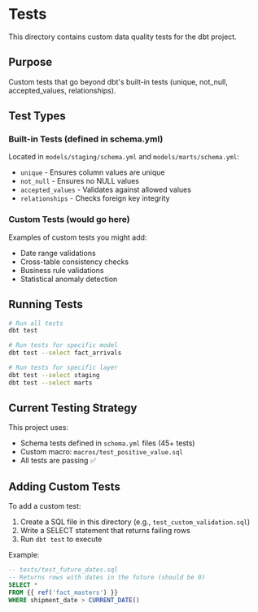 # Tests

This directory contains custom data quality tests for the dbt project.

## Purpose
Custom tests that go beyond dbt's built-in tests (unique, not_null, accepted_values, relationships).

## Test Types

### Built-in Tests (defined in schema.yml)
Located in `models/staging/schema.yml` and `models/marts/schema.yml`:
- `unique` - Ensures column values are unique
- `not_null` - Ensures no NULL values
- `accepted_values` - Validates against allowed values
- `relationships` - Checks foreign key integrity

### Custom Tests (would go here)
Examples of custom tests you might add:
- Date range validations
- Cross-table consistency checks
- Business rule validations
- Statistical anomaly detection

## Running Tests
```bash
# Run all tests
dbt test

# Run tests for specific model
dbt test --select fact_arrivals

# Run tests for specific layer
dbt test --select staging
dbt test --select marts
```

## Current Testing Strategy
This project uses:
- Schema tests defined in `schema.yml` files (45+ tests)
- Custom macro: `macros/test_positive_value.sql`
- All tests are passing ✅

## Adding Custom Tests
To add a custom test:
1. Create a SQL file in this directory (e.g., `test_custom_validation.sql`)
2. Write a SELECT statement that returns failing rows
3. Run `dbt test` to execute

Example:
```sql
-- tests/test_future_dates.sql
-- Returns rows with dates in the future (should be 0)
SELECT *
FROM {{ ref('fact_masters') }}
WHERE shipment_date > CURRENT_DATE()
```
